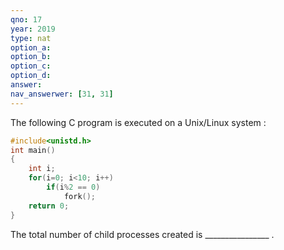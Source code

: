 ```yaml
---
qno: 17
year: 2019
type: nat
option_a:
option_b:
option_c:
option_d:
answer:
nav_answerwer: [31, 31]
---
```


The following C program is executed on a Unix/Linux system :

```c
#include<unistd.h>
int main()
{
    int i;
    for(i=0; i<10; i++)
        if(i%2 == 0)
            fork();
    return 0;
}
```

The total number of child processes created is ________________ .